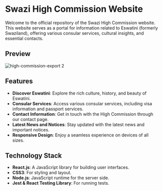 # Swazi High Commission Website

Welcome to the official repository of the Swazi High Commission website. This website serves as a portal for information related to Eswatini (formerly Swaziland), offering various consular services, cultural insights, and essential contacts.

## Preview

![high-commission-export 2](https://github.com/Lindelani-3/swazi-high-commission/assets/99859713/99855ce4-3c2e-4cad-a608-e6fd362f7d28)



## Features

- **Discover Eswatini**: Explore the rich culture, history, and beauty of Eswatini.
- **Consular Services**: Access various consular services, including visa information and passport services.
- **Contact Information**: Get in touch with the High Commission through our contact page.
- **Latest News and Notices**: Stay updated with the latest news and important notices.
- **Responsive Design**: Enjoy a seamless experience on devices of all sizes.

## Technology Stack

- **React.js**: A JavaScript library for building user interfaces.
- **CSS3**: For styling and layout.
- **Node.js**: JavaScript runtime for the server side.
- **Jest & React Testing Library**: For running tests.
